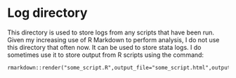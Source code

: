# Log directory

This directory is used to store logs from any scripts that have been run. Given my increasing use of R Markdown to perform analysis, I do not use this directory that often now. It can be used to store stata logs. I do sometimes use it to store output from R scripts using the command:

```
rmarkdown::render("some_script.R",output_file="some_script.html",output_dir="logs")
```